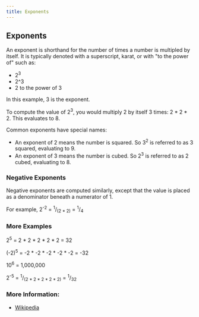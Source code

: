 ```yaml
---
title: Exponents
---
```

## Exponents                                                           
An exponent is shorthand for the number of times a number is multipled by itself.  It is typically denoted with a superscript, karat, or with "to the power of" such as:

- 2<sup>3</sup>
- 2^3
- 2 to the power of 3

In this example, 3 is the exponent. 

To compute the value of 2<sup>3</sup>, you would multiply 2 by itself 3 times: 2 * 2 * 2.  This evaluates to 8.

Common exponents have special names:
- An exponent of 2 means the number is squared.  So 3<sup>2</sup> is referred to as 3 squared, evaluating to 9.
- An exponent of 3 means the number is cubed.  So 2<sup>3</sup> is referred to as 2 cubed, evaluating to 8.

### Negative Exponents
Negative exponents are computed similarly, except that the value is placed as a denominator beneath a numerator of 1.

For example, 2<sup>-2</sup> = <sup>1</sup>/<sub>(2 * 2)</sub> = <sup>1</sup>/<sub>4</sub>

### More Examples 
2<sup>5</sup> = 2 * 2 * 2 * 2 * 2 = 32

(-2)<sup>5</sup> = -2 * -2 * -2 * -2 * -2 = -32

10<sup>6</sup> = 1,000,000

2<sup>-5</sup> = <sup>1</sup>/<sub>(2 * 2 * 2 * 2 * 2)</sub> = <sup>1</sup>/<sub>32</sub>

### More Information:

- [Wikipedia](https://en.wikipedia.org/wiki/Exponentiation)
